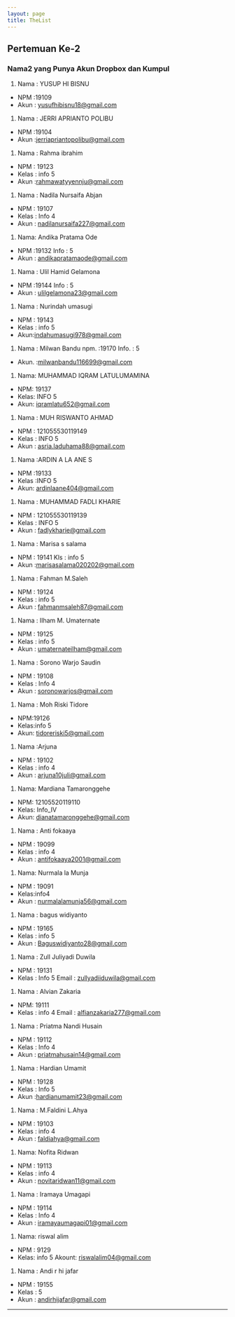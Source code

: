 ```yaml
---
layout: page
title: TheList
---
```


## Pertemuan Ke-2


### Nama2 yang Punya Akun Dropbox dan Kumpul

1.    Nama : YUSUP HI BISNU
-    NPM :19109
-    Akun : yusufhibisnu18@gmail.com


1.    Nama : JERRI APRIANTO POLIBU 
-    NPM :19104
-    Akun :jerriapriantopolibu@gmail.com


1.    Nama : Rahma ibrahim 
-    NPM : 19123
-    Kelas : info 5
-    Akun :rahmawatyyennju@gmail.com


1.    Nama : Nadila Nursaifa Abjan
-    NPM : 19107
-    Kelas : Info 4
-    Akun : nadilanursaifa227@gmail.com


1.    Nama: Andika Pratama Ode
-    NPM  :19132
    Info    : 5
-    Akun : andikapratamaode@gmail.com


1.    Nama : Ulil Hamid Gelamona
-    NPM :19144
    Info : 5
-    Akun : ulilgelamona23@gmail.com


1.    Nama : Nurindah umasugi
-    NPM : 19143
-    Kelas : info 5
-    Akun:indahumasugi978@gmail.com


1.    Nama : Milwan Bandu npm.  :19170
    Info.   : 5
-    Akun. :milwanbandu116699@gmail.com


1.    Nama: MUHAMMAD IQRAM LATULUMAMINA
-    NPM: 19137
-    Kelas: INFO 5
-    Akun: iqramlatu652@gmail.com


1.    Nama : MUH RISWANTO AHMAD
-    NPM   : 121055530119149
-    Kelas : INFO 5
-    Akun  : asria.laduhama88@gmail.com


1.    Nama :ARDIN A LA ANE S
-    NPM :19133
-    Kelas :INFO 5
-    Akun: ardinlaane404@gmail.com


1.    Nama : MUHAMMAD FADLI KHARIE
-    NPM   : 121055530119139
-    Kelas : INFO 5
-    Akun  : fadlykharie@gmail.com


1.    Nama : Marisa s salama
-    NPM : 19141
    Kls  : info 5
-    Akun :marisasalama020202@gmail.com


1.    Nama : Fahman M.Saleh
-    NPM : 19124
-    Kelas : info 5
-    Akun : fahmanmsaleh87@gmail.com


1.    Nama : Ilham M. Umaternate
-    NPM   : 19125
-    Kelas  : info 5
-    Akun   : umaternateilham@gmail.com


1.    Nama   : Sorono Warjo Saudin
-    NPM     : 19108
-    Kelas    : Info 4
-    Akun     : soronowarjos@gmail.com


1.    Nama : Moh Riski Tidore
-    NPM:19126
-    Kelas:info 5
-    Akun: tidoreriski5@gmail.com


1.    Nama :Arjuna
-    NPM : 19102
-    Kelas : info 4
-    Akun : arjuna10juli@gmail.com


1.    Nama: Mardiana Tamaronggehe
-    NPM: 12105520119110
-    Kelas: Info_IV
-    Akun: dianatamaronggehe@gmail.com


1.    Nama : Anti fokaaya
-    NPM : 19099
-    Kelas : info 4
-    Akun : antifokaaya2001@gmail.com


1.    Nama: Nurmala la Munja
-    NPM : 19091
-    Kelas:info4
-    Akun : nurmalalamunja56@gmail.com


1.    Nama : bagus widiyanto
-    NPM : 19165
-    Kelas : info 5
-    Akun : Baguswidiyanto28@gmail.com


1.    Nama : Zull Juliyadi Duwila
-    NPM : 19131
-    Kelas : Info 5
    Email : zullyadiiduwila@gmail.com


1.    Nama : Alvian Zakaria
-    NPM: 19111
-    Kelas : info 4
    Email : alfianzakaria277@gmail.com


1.    Nama : Priatma Nandi Husain
-    NPM : 19112
-    Kelas : Info 4
-    Akun : priatmahusain14@gmail.com


1.    Nama : Hardian Umamit
-    NPM : 19128
-    Kelas : Info 5
-    Akun :hardianumamit23@gmail.com


1.    Nama : M.Faldini L.Ahya
-    NPM   : 19103
-    Kelas  : info 4
-    Akun   : faldiahya@gmail.com


1.    Nama: Nofita Ridwan
-    NPM  : 19113
-    Kelas : info 4
-    Akun : novitaridwan11@gmail.com


1.    Nama : Iramaya Umagapi
-    NPM  : 19114
-    Kelas : Info 4
-    Akun : iramayaumagapi01@gmail.com


1.    Nama: riswal alim
-    NPM : 9129
-    Kelas: info 5
    Akount: riswalalim04@gmail.com


1.    Nama : Andi r hi jafar
-    NPM   : 19155
-    Kelas : 5
-    Akun : andirhijafar@gmail.com


***
